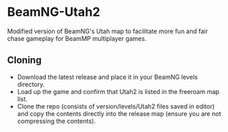 # BeamNG-Utah2
 Modified version of BeamNG's Utah map to facilitate more fun and fair chase gameplay for BeamMP multiplayer games.

## Cloning

 - Download the latest release and place it in your BeamNG levels directory.
 - Load up the game and confirm that Utah2 is listed in the freeroam map list.
 - Clone the repo (consists of version/levels/Utah2 files saved in editor) and copy the contents directly into the release map (ensure you are not compressing the contents).
